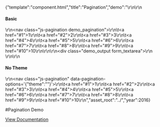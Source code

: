 {"template":"component.html","title":"Pagination","demo":"<script>\r\n\tvar $demoOutput;\r\n\r\n\t$(function() {\r\n\t\t$demoOutput = $(\".demo_output\");\r\n\r\n\t\t$(\".demo_pagination\").on(\"update.pagination\", function(e, page) {\r\n\t\t\t$demoOutput.prepend('<strong>Index: </strong>' + page + '</span><br>');\r\n\t\t});\r\n\t});\r\n</script>\r\n\r\n<h4>Basic</h4>\r\n<nav class=\"js-pagination demo_pagination\">\r\n\t<a href=\"#1\">1</a>\r\n\t<a href=\"#2\">2</a>\r\n\t<a href=\"#3\">3</a>\r\n\t<a href=\"#4\">4</a>\r\n\t<a href=\"#5\">5</a>\r\n\t<a href=\"#6\">6</a>\r\n\t<a href=\"#7\">7</a>\r\n\t<a href=\"#8\">8</a>\r\n\t<a href=\"#9\">9</a>\r\n\t<a href=\"#10\">10</a>\r\n</nav>\r\n\r\n<div class=\"demo_output form_textarea\"></div>\r\n<br>\r\n\r\n<h4>No Theme</h4>\r\n<nav class=\"js-pagination\" data-pagination-options='{\"theme\":\"\"}'>\r\n\t<a href=\"#1\">1</a>\r\n\t<a href=\"#2\">2</a>\r\n\t<a href=\"#3\">3</a>\r\n\t<a href=\"#4\">4</a>\r\n\t<a href=\"#5\">5</a>\r\n\t<a href=\"#6\">6</a>\r\n\t<a href=\"#7\">7</a>\r\n\t<a href=\"#8\">8</a>\r\n\t<a href=\"#9\">9</a>\r\n\t<a href=\"#10\">10</a>\r\n</nav>","asset_root":"../","year":2016}

 #Pagination Demo
<p class="back_link"><a href="http://beta.formstone.it/components/pagination">View Documentation</a></p>